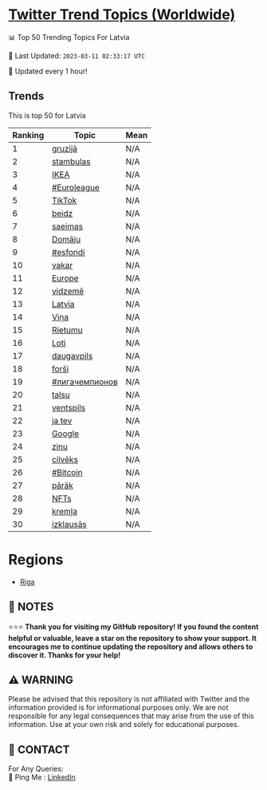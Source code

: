 [Twitter Trend Topics (Worldwide)](https://github.com/ErcinDedeoglu/Twitter-Trend-Topics)
==========


📊 Top 50 Trending Topics For Latvia

📆 Last Updated: `2023-03-11 02:33:17 UTC`

🔧 Updated every 1 hour!


## Trends

This is top 50 for Latvia

| Ranking | Topic | Mean |
| ------- | ------------ | ------------ |
| 1 | [gruzijā](http://twitter.com/search?q=gruzij%c4%81) | N/A |
| 2 | [stambulas](http://twitter.com/search?q=stambulas) | N/A |
| 3 | [IKEA](http://twitter.com/search?q=IKEA) | N/A |
| 4 | [#Euroleague](http://twitter.com/search?q=%23Euroleague) | N/A |
| 5 | [TikTok](http://twitter.com/search?q=TikTok) | N/A |
| 6 | [beidz](http://twitter.com/search?q=beidz) | N/A |
| 7 | [saeimas](http://twitter.com/search?q=saeimas) | N/A |
| 8 | [Domāju](http://twitter.com/search?q=Dom%c4%81ju) | N/A |
| 9 | [#esfondi](http://twitter.com/search?q=%23esfondi) | N/A |
| 10 | [vakar](http://twitter.com/search?q=vakar) | N/A |
| 11 | [Europe](http://twitter.com/search?q=Europe) | N/A |
| 12 | [vidzemē](http://twitter.com/search?q=vidzem%c4%93) | N/A |
| 13 | [Latvia](http://twitter.com/search?q=Latvia) | N/A |
| 14 | [Viņa](http://twitter.com/search?q=Vi%c5%86a) | N/A |
| 15 | [Rietumu](http://twitter.com/search?q=Rietumu) | N/A |
| 16 | [Ļoti](http://twitter.com/search?q=%c4%bboti) | N/A |
| 17 | [daugavpils](http://twitter.com/search?q=daugavpils) | N/A |
| 18 | [forši](http://twitter.com/search?q=for%c5%a1i) | N/A |
| 19 | [#лигачемпионов](http://twitter.com/search?q=%23%d0%bb%d0%b8%d0%b3%d0%b0%d1%87%d0%b5%d0%bc%d0%bf%d0%b8%d0%be%d0%bd%d0%be%d0%b2) | N/A |
| 20 | [talsu](http://twitter.com/search?q=talsu) | N/A |
| 21 | [ventspils](http://twitter.com/search?q=ventspils) | N/A |
| 22 | [ja tev](http://twitter.com/search?q=ja+tev) | N/A |
| 23 | [Google](http://twitter.com/search?q=Google) | N/A |
| 24 | [zinu](http://twitter.com/search?q=zinu) | N/A |
| 25 | [cilvēks](http://twitter.com/search?q=cilv%c4%93ks) | N/A |
| 26 | [#Bitcoin](http://twitter.com/search?q=%23Bitcoin) | N/A |
| 27 | [pārāk](http://twitter.com/search?q=p%c4%81r%c4%81k) | N/A |
| 28 | [NFTs](http://twitter.com/search?q=NFTs) | N/A |
| 29 | [kremļa](http://twitter.com/search?q=krem%c4%bca) | N/A |
| 30 | [izklausās](http://twitter.com/search?q=izklaus%c4%81s) | N/A |



# Regions

* [Riga](</Latvia/Riga.md>)



## 📝 NOTES

⭐⭐⭐ **Thank you for visiting my GitHub repository! If you found the content helpful or valuable, leave a star on the repository to show your support. It encourages me to continue updating the repository and allows others to discover it. Thanks for your help!**


## ⚠️ WARNING

Please be advised that this repository is not affiliated with Twitter and the information provided is for informational purposes only. We are not responsible for any legal consequences that may arise from the use of this information. Use at your own risk and solely for educational purposes.


## 📨 CONTACT

 For Any Queries:  
            🏓 Ping Me : [LinkedIn](https://www.linkedin.com/in/ercindedeoglu/)
